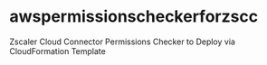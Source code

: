 # awspermissionscheckerforzscc
Zscaler Cloud Connector Permissions Checker to Deploy via CloudFormation Template
